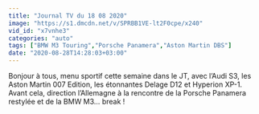 ```yaml
---
title: "Journal TV du 18 08 2020"
image: "https://s1.dmcdn.net/v/SPRBB1VE-lt2F0cpe/x240"
vid_id: "x7vnhe3"
categories: "auto"
tags: ["BMW M3 Touring","Porsche Panamera","Aston Martin DBS"]
date: "2020-08-28T14:28:03+03:00"
---
```

Bonjour à tous, menu sportif cette semaine dans le JT, avec l’Audi S3, les Aston Martin 007 Edition, les étonnantes Delage D12 et Hyperion XP-1. Avant cela, direction l’Allemagne à la rencontre de la Porsche Panamera restylée et de la BMW M3… break !
